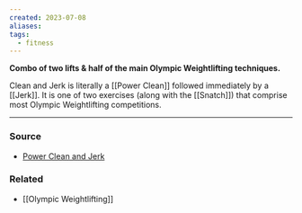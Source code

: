```yaml
---
created: 2023-07-08
aliases: 
tags:
  - fitness
---
```

**Combo of two lifts & half of the main Olympic Weightlifting techniques.**

Clean and Jerk is literally a [[Power Clean]] followed immediately by a [[Jerk]]. It is one of two exercises (along with the [[Snatch]]) that comprise most Olympic Weightlifting competitions. 

---

### Source
- [Power Clean and Jerk](https://exrx.net/WeightExercises/OlympicLifts/PowerCleanJerk)

### Related
- [[Olympic Weightlifting]]